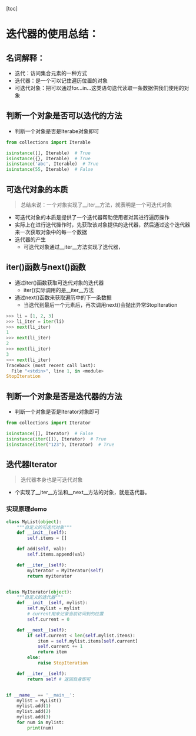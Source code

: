 [toc]

# 迭代器的使用总结：

## 名词解释：

- 迭代：访问集合元素的一种方式
- 迭代器：是一个可以记住遍历位置的对象
- 可迭代对象：把可以通过for...in...这类语句迭代读取一条数据供我们使用的对象


## 判断一个对象是否可以迭代的方法
- 判断一个对象是否是Iterabe对象即可
```python
from collections import Iterable

isinstance([], Iterable)  # True
isinstance({}, Iterable)  # True
isinstance('abc', Iterable)  # True
isinstance(55, Iterable)  # False
```

## 可迭代对象的本质
> 总结来说：一个对象实现了__iter__方法，就表明是一个可迭代对象

- 可迭代对象的本质是提供了一个迭代器帮助使用者对其进行遍历操作
- 实际上在进行迭代操作时，先获取该对象提供的迭代器，然后通过这个迭代器来一次获取对象中的每一个数据
- 迭代器的产生
    - 可迭代对象通过__iter__方法实现了迭代器，    


## iter()函数与next()函数

- 通过iter()函数获取可迭代对象的迭代器
    - iter()实际调用的是__iter__方法 
- 通过next()函数来获取遍历中的下一条数据
    - 当迭代到最后一个元素后，再次调用next()会抛出异常StopIteration

```python
>>> li = [1, 2, 3]
>>> li_iter = iter(li)
>>> next(li_iter)
1
>>> next(li_iter)
2
>>> next(li_iter)
3
>>> next(li_iter)
Traceback (most recent call last):
  File "<stdin>", line 1, in <module>
StopIteration
```

## 判断一个对象是否是迭代器的方法
- 判断一个对象是否是Iterator对象即可

```python
from collections import Iterator

isinstance([], Iterator)  # False
isinstance(iter([]), Iterator)  # True
isinstance(iter("123"), Iterator)  # True
```

## 迭代器Iterator
>迭代器本身也是可迭代对象

- 个实现了__iter__方法和__next__方法的对象，就是迭代器。


### 实现原理demo

```python
class MyList(object):
    """自定义的可迭代对象"""
    def __init__(self):
        self.items = []

    def add(self, val):
        self.items.append(val)

    def __iter__(self):
        myiterator = MyIterator(self)
        return myiterator


class MyIterator(object):
    """自定义的迭代器"""
    def __init__(self, mylist):
        self.mylist = mylist
        # current用来记录当前访问到的位置
        self.current = 0

    def __next__(self):
        if self.current < len(self.mylist.items):
            item = self.mylist.items[self.current]
            self.current += 1
            return item
        else:
            raise StopIteration

    def __iter__(self):
        return self # 返回自身即可


if __name__ == '__main__':
    mylist = MyList()
    mylist.add(1)
    mylist.add(2)
    mylist.add(3)
    for num in mylist:
        print(num)
```


